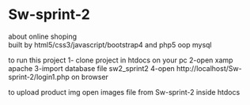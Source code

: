 # Sw-sprint-2


about online shoping  
   built by html5/css3/javascript/bootstrap4 and php5 oop mysql
   
   
  to run this project 
   1- clone project in htdocs on your pc 
   2-open xamp apache 
   3-import database file sw2_sprint2 
   4-open http://localhost/Sw-sprint-2/login1.php   on  browser
   
  to upload product img open images file  from  Sw-sprint-2 inside htdocs
